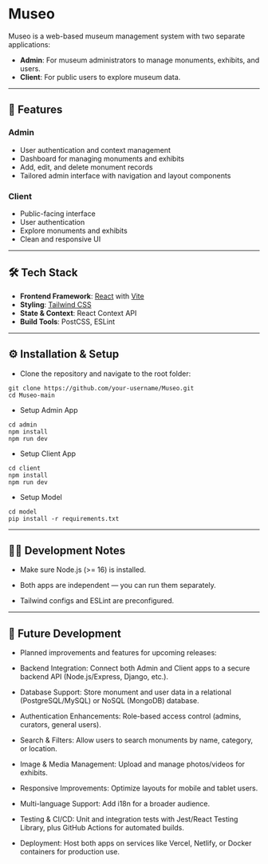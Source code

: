 # Museo

Museo is a web-based museum management system with two separate applications:

- **Admin**: For museum administrators to manage monuments, exhibits, and users.  
- **Client**: For public users to explore museum data.

---

## 🚀 Features

### Admin
- User authentication and context management
- Dashboard for managing monuments and exhibits
- Add, edit, and delete monument records
- Tailored admin interface with navigation and layout components

### Client
- Public-facing interface
- User authentication
- Explore monuments and exhibits
- Clean and responsive UI

---

## 🛠️ Tech Stack

- **Frontend Framework**: [React](https://reactjs.org/) with [Vite](https://vitejs.dev/)  
- **Styling**: [Tailwind CSS](https://tailwindcss.com/)  
- **State & Context**: React Context API  
- **Build Tools**: PostCSS, ESLint  

---

## ⚙️ Installation & Setup

- Clone the repository and navigate to the root folder:

```
git clone https://github.com/your-username/Museo.git
cd Museo-main
```
- Setup Admin App
```
cd admin
npm install
npm run dev
```
- Setup Client App
```
cd client
npm install
npm run dev
```
- Setup Model 
```
cd model
pip install -r requirements.txt

```
---

## 🧑‍💻 Development Notes

- Make sure Node.js (>= 16) is installed.

- Both apps are independent — you can run them separately.

- Tailwind configs and ESLint are preconfigured.

---

## 🔮 Future Development

- Planned improvements and features for upcoming releases:

- Backend Integration: Connect both Admin and Client apps to a secure backend API (Node.js/Express, Django, etc.).

- Database Support: Store monument and user data in a relational (PostgreSQL/MySQL) or NoSQL (MongoDB) database.

- Authentication Enhancements: Role-based access control (admins, curators, general users).

- Search & Filters: Allow users to search monuments by name, category, or location.

- Image & Media Management: Upload and manage photos/videos for exhibits.

- Responsive Improvements: Optimize layouts for mobile and tablet users.

- Multi-language Support: Add i18n for a broader audience.

- Testing & CI/CD: Unit and integration tests with Jest/React Testing Library, plus GitHub Actions for automated builds.

- Deployment: Host both apps on services like Vercel, Netlify, or Docker containers for production use.
